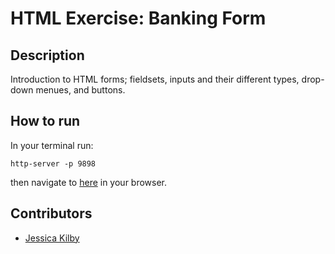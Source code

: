 # HTML Exercise: Banking Form

## Description
Introduction to HTML forms; fieldsets, inputs and their different types, drop-down menues, and buttons.

## How to run
In your terminal run:
```
http-server -p 9898
```
then navigate to [here](http://localhost:9898) in your browser.

## Contributors
- [Jessica Kilby](https://github.com/jessicakilby)